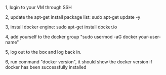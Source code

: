 1, login to your VM through SSH

2, update the apt-get install package list: sudo apt-get update -y

3, install docker engine: sudo apt-get install docker.io

4, add yourself to the docker group "sudo usermod -aG docker your-user-name"

5, log out to the box and log back in.

6, run command "docker version", it should show the docker version if docker has been successfully installed

